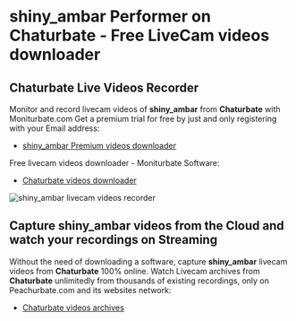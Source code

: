 # shiny_ambar Performer on Chaturbate - Free LiveCam videos downloader

## Chaturbate Live Videos Recorder

Monitor and record livecam videos of **shiny_ambar** from **Chaturbate** with Moniturbate.com
Get a premium trial for free by just and only registering with your Email address:
* [shiny_ambar Premium videos downloader](https://moniturbate.com/request-demo-licence-key.html)

Free livecam videos downloader - Moniturbate Software:
* [Chaturbate videos downloader](https://moniturbate.com/moniturbate-download-software.html)

![shiny_ambar livecam videos recorder](https://peachurnet.com/templates/moniturbate-software.png)


## Capture shiny_ambar videos from the Cloud and watch your recordings on Streaming

Without the need of downloading a software, capture **shiny_ambar** livecam videos from **Chaturbate** 100% online.
Watch Livecam archives from **Chaturbate** unlimitedly from thousands of existing recordings, only on Peachurbate.com and its websites network:
* [Chaturbate videos archives](https://peachurnet.com/)